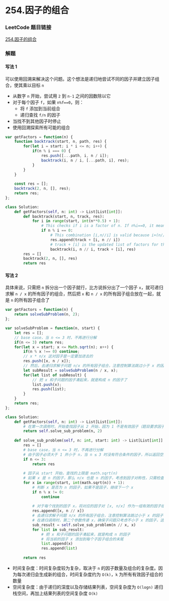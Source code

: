 # 254.因子的组合

### LeetCode 题目链接

[254.因子的组合](https://leetcode.cn/problems/factor-combinations/)

### 解题

#### 写法 1

可以使用回溯来解决这个问题。这个想法是递归地尝试不同的因子并建立因子组合，使其乘以目标 `n`

- 从数字 `n` 开始，尝试用 `2` 到 `n-1` 之间的因数除以它
- 对于每个因子 `f`，如果 `n%f==0`，则：
  - 将 `f` 添加到当前组合
  - 递归查找 `f/n` 的因子
- 当找不到其他因子时停止
- 使用回溯探索所有可能的组合

```js
var getFactors = function(n) {
    function backtrack(start, n, path, res) {
        for(let i = start; i * i <= n; i++) {
            if(n % i === 0) {
                res.push([...path, i, n / i]);
                backtrack(i, n / i, [...path, i], res);
            }
        }
    }
    
    const res = [];
    backtrack(2, n, [], res);
    return res;
};
```
```python
class Solution:
    def getFactors(self, n: int) -> List[List[int]]:
        def backtrack(start, n, track, res):
            for i in range(start, int(n**0.5) + 1):
                # This checks if i is a factor of n. If n%i==0, it means that i divides n evenly, and i is a valid factor
                if n % i == 0:
                    # This combination [i,n//i] is valid because i×(n//i)=n
                    res.append(track + [i, n // i])
                    # track + [i] is the updated list of factors for the next recursion step
                    backtrack(i, n // i, track + [i], res)
        res = []
        backtrack(2, n, [], res)
        return res
```

#### 写法 2

具体来说，只需把 `n` 拆分出一个因子就行，比方说拆分出了一个因子 `x`，就可递归求解 `n / x` 的所有因子的组合，然后把 `x` 和 `n / x` 的所有因子组合放在一起，就是 `n` 的所有因子组合了

```js
var getFactors = function(n) {
    return solveSubProblem(n, 2);
};

var solveSubProblem = function(n, start) {
    let res = [];
    // base case，当 n <= 3 时，不再进行分解
    if(n <= 3) return res;
    for(let x = start; x <= Math.sqrt(n); x++) {
        if(n % x !== 0) continue;
        // x * n/x 这对因子是一定要加进去的
        res.push([x, n / x]);
        // 然后，去递归求解子问题 n/x 的所有因子组合，注意控制算法跳过小于 x 的因子，避免结果重复
        let subResult = solveSubProblem(n / x, x);
        for(let list of subResult) {
            // 把 x 和子问题的因子凑起来，就是构成 n 的因子了
            list.push(x);
            res.push(list);
        }
    }
    return res;
};
```
```python
class Solution:
    def getFactors(self, n: int) -> List[List[int]]:
        # 在第一次调用时，开始查找因子从 2 开始，因为 1 不是有效因子（题目要求因子必须大于 1）
        return self.solve_sub_problem(n, 2)
    
    def solve_sub_problem(self, n: int, start: int) -> List[List[int]]:
        res = []
        # base case，当 n <= 3 时，不再进行分解
        # 由于因子必须大于 1 并小于 n，当 n ≤ 3 时没有符合条件的因子，所以返回空列表
        if n <= 3:
            return res
        
        # 因子从 start 开始，查找的上限是 math.sqrt(n)
        # 如果 x 是 n 的因子，那么 n/x 也是 n 的因子，考虑到因子对称性，只需检查到 math.sqrt(n) 即可
        for x in range(start, int(math.sqrt(n)) + 1):
            # 判断 x 是否为 n 的因子，如果不是因子，继续下一个 x
            if n % x != 0:
                continue
            
            # 对于每个找到的因子 x，将对应的因子对 [x, n/x] 作为一组有效的因子组合加入结果 res
            res.append([x, n // x])
            # 去递归求解子问题 n/x 的所有因子组合，注意控制算法跳过小于 x 的因子，避免结果重复
            # 在递归调用时，第二个参数传递 x，确保子问题只考虑不小于 x 的因子，这样避免重复因子组合
            sub_result = self.solve_sub_problem(n // x, x)
            for list in sub_result:
                # 把 x 和子问题的因子凑起来，就是构成 n 的因子
                # 将当前的因子 x 添加到每个子因子组合的末尾
                list.append(x)
                res.append(list)
        
        return res
```
- 时间复杂度：时间复杂度较为复杂，取决于 `n` 的因子数量及组合的复杂度。因为每次递归会生成新的组合，时间复杂度约为 `O(k)`，`k` 为所有有效因子组合的数量
- 空间复杂度：由于递归的深度以及存储结果列表，空间复杂度为 `O(logn)` 递归栈空间，再加上结果列表的空间复杂度 `O(k)`